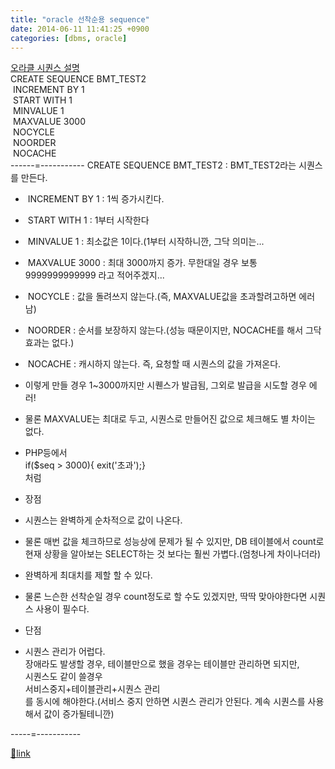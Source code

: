 ```yaml
---
title: "oracle 선착순용 sequence"
date: 2014-06-11 11:41:25 +0900
categories: [dbms, oracle]
---
```


[오라클 시퀀스 설명](http://docs.oracle.com/cd/B12037_01/server.101/b10759/statements_6014.htm "오라클 시퀀스 설명")  
CREATE SEQUENCE BMT_TEST2  
 INCREMENT BY &#xD;
1  
 START WITH 1  
 MINVALUE 1  
 MAXVALUE &#xD;
3000  
 NOCYCLE  
 NOORDER  
 NOCACHE  
------=----------- CREATE SEQUENCE BMT_TEST2 : BMT_TEST2라는 시퀀스를 만든다.
-  INCREMENT BY 1 : 1씩 증가시킨다.
-  START WITH 1 : 1부터 시작한다
-  MINVALUE 1 : 최소값은 1이다.(1부터 시작하니깐, 그닥 의미는...
-  MAXVALUE 3000 : 최대 3000까지 증가. 무한대일 경우 보통 9999999999999 라고 적어주겠지...
-  NOCYCLE : 값을 돌려쓰지 않는다.(즉, MAXVALUE값을 초과할려고하면 에러남)
-  NOORDER : 순서를 보장하지 않는다.(성능 때문이지만, NOCACHE를 해서 그닥 효과는 없다.)
-  NOCACHE : 캐시하지 않는다. 즉, 요청할 때 시퀀스의 값을 가져온다.
- 이렇게 만들 경우 1~3000까지만 시퀜스가 발급됨, 그외로 발급을 시도할 경우 에러!
- 물론 MAXVALUE는 최대로 두고, 시퀀스로 만들어진 값으로 체크해도 별 차이는 없다. 
- PHP등에서   
if($seq &gt; 3000){ exit('초과');}    
처럼

- 장점
- 시퀀스는 완벽하게 순차적으로 값이 나온다.
- 물론 매번 값을 체크하므로 성능상에 문제가 될 수 있지만, DB 테이블에서 count로 현재 상황을 알아보는 SELECT하는 것 보다는 훨씬 가볍다.(엄청나게 차이나더라)

- 완벽하게 최대치를 제할 할 수 있다.
- 물론 느슨한 선착순일 경우 count정도로 할 수도 있겠지만, 딱딱 맞아야한다면 시퀀스 사용이 필수다.


- 단점
- 시퀀스 관리가 어럽다.  
장애라도 발생할 경우, 테이블만으로 했을 경우는 테이블만 관리하면 되지만,  
시퀀스도 같이 쓸경우   
서비스중지+테이블관리+시퀀스 관리  
를 동시에 해야한다.(서비스 중지 안하면 시퀀스 관리가 안된다. 계속 시퀀스를 사용해서 값이 증가될테니깐)


-----=-----------


[🔗link](http://www.mins01.com/mh/tech/read/882)
